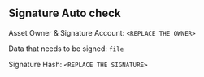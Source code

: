 ## Signature Auto check

Asset Owner & Signature Account:
`<REPLACE THE OWNER>`

Data that needs to be signed:
`file`

Signature Hash: `<REPLACE THE SIGNATURE>`
